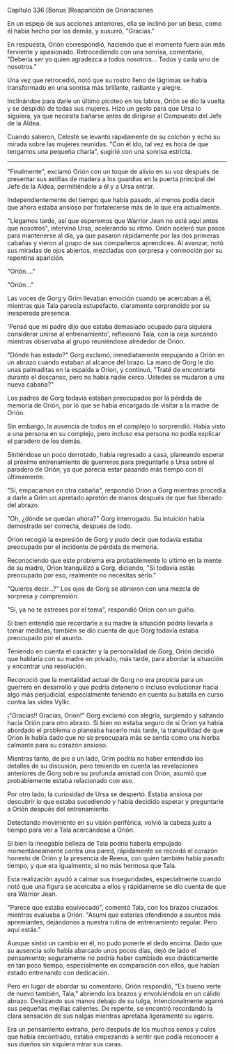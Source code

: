 
Capítulo 336 [Bonus ]Reaparición de Orionaciones

En un espejo de sus acciones anteriores, ella se inclinó por un beso, como él había hecho por los demás, y susurró, "Gracias."

En respuesta, Orión correspondió, haciendo que el momento fuera aún más ferviente y apasionado. Retrocediendo con una sonrisa, comentario, "Debería ser yo quien agradezca a todos nosotros... Todos y cada uno de nosotros."

Una vez que retrocedió, notó que su rostro lleno de lágrimas se había transformado en una sonrisa más brillante, radiante y alegre.

Inclinándoe para darle un último picoteo en los labios, Orión se dio la vuelta y se despidió de todas sus mujeres. Hizo un gesto para que Ursa lo siguiera, ya que necesita bañarse antes de dirigirse al Compuesto del Jefe de la Aldea.

Cuando salieron, Celeste se levantó rápidamente de su colchón y echó su mirada sobre las mujeres reunidas. "Con él ido, tal vez es hora de que tengamos una pequeña charla", sugirió con una sonrisa estricta.

---

"Finalmente", exclamó Orión con un toque de alivio en su voz después de presentar sus astillas de madera a los guardias en la puerta principal del Jefe de la Aldea, permitiéndole a él y a Ursa entrar.

Independientemente del tiempo que había pasado, al menos podía decir que ahora estaba ansioso por fortalecerse más de lo que era actualmente.

"Llegamos tarde, así que esperemos que Warrior Jean no esté aquí antes que nosotros", intervino Ursa, acelerando su ritmo. Orión aceleró sus pasos para mantenerse al día, ya que pasaron rápidamente por las dos primeras cabañas y vieron al grupo de sus compañeros aprendices. Al avanzar, notó sus miradas de ojos abiertos, mezcladas con sorpresa y conmoción por su repentina aparición.

"Orión...."

"Orión..."

Las voces de Gorg y Grim llevaban emoción cuando se acercaban a él, mientras que Tala parecía estupefacto, claramente sorprendido por su inesperada presencia.

'Pensé que mi padre dijo que estaba demasiado ocupado para siquiera considerar unirse al entrenamiento', reflexionó Tala, con la ceja surcando mientras observaba al grupo reuniéndose alrededor de Orión.

"Dónde has estado?" Gorg exclamó, inmediatamente empujando a Orión en un abrazo cuando estaban al alcance del brazo. La mano de Gorg le dio unas palmaditas en la espalda a Orion, y continuó, "Traté de encontrarte durante el descanso, pero no había nadie cerca. Ustedes se mudaron a una nueva cabaña?"

Los padres de Gorg todavía estaban preocupados por la pérdida de memoria de Orión, por lo que se había encargado de visitar a la madre de Orión.

Sin embargo, la ausencia de todos en el complejo lo sorprendió. Había visto a una persona en su complejo, pero incluso esa persona no podía explicar el paradero de los demás.

Sintiéndose un poco derrotado, había regresado a casa, planeando esperar al próximo entrenamiento de guerreros para preguntarle a Ursa sobre el paradero de Orión, ya que parecía estar pasando más tiempo con él últimamente.

"Sí, empacamos en otra cabaña", respondió Orion a Gorg mientras procedía a darle a Grim un apretado apretón de manos después de que fue liberado del abrazo.

"Oh, ¿dónde se quedan ahora?" Gorg interrogado. Su intuición había demostrado ser correcta, después de todo.

Orion recogió la expresión de Gorg y pudo decir que todavía estaba preocupado por el incidente de pérdida de memoria.

Reconociendo que este problema era probablemente lo último en la mente de su madre, Orion tranquilizó a Gorg, diciendo, "Si todavía estás preocupado por eso, realmente no necesitas serlo."

"Quieres decir...?" Los ojos de Gorg se abrieron con una mezcla de sorpresa y comprensión.

"Sí, ya no te estreses por el tema", respondió Orion con un guiño.

Si bien entendió que recordarle a su madre la situación podría llevarla a tomar medidas, también se dio cuenta de que Gorg todavía estaba preocupado por el asunto.

Teniendo en cuenta el carácter y la personalidad de Gorg, Orión decidió que hablaría con su madre en privado, más tarde, para abordar la situación y encontrar una resolución.

Reconoció que la mentalidad actual de Gorg no era propicia para un guerrero en desarrollo y que podría detenerlo o incluso evolucionar hacia algo más perjudicial, especialmente teniendo en cuenta su batalla en curso contra las vides Vylkr.

¡"Gracias!! Gracias, Orion!" Gorg exclamó con alegría, surgiendo y saltando hacia Orión para otro abrazo. Si bien no estaba seguro de si Orion ya había abordado el problema o planeaba hacerlo más tarde, la tranquilidad de que Orion le había dado que no se preocupara más se sentía como una hierba calmante para su corazón ansioso.

Mientras tanto, de pie a un lado, Grim podría no haber entendido los detalles de su discusión, pero teniendo en cuenta las revelaciones anteriores de Gorg sobre su profunda amistad con Orión, asumió que probablemente estaba relacionado con eso.

Por otro lado, la curiosidad de Ursa se despertó. Estaba ansiosa por descubrir lo que estaba sucediendo y había decidido esperar y preguntarle a Orión después del entrenamiento.

Detectando movimiento en su visión periférica, volvió la cabeza justo a tiempo para ver a Tala acercándose a Orión.

Si bien la innegable belleza de Tala podría haberla empujado momentáneamente contra una pared, rápidamente se recordó el corazón honesto de Orión y la presencia de Reena, con quien también había pasado tiempo, y que era igualmente, si no más hermosa que Tala.

Esta realización ayudó a calmar sus inseguridades, especialmente cuando notó que una figura se acercaba a ellos y rápidamente se dio cuenta de que era Warrior Jean.

"Parece que estaba equivocado", comentó Tala, con los brazos cruzados mientras evaluaba a Orión. "Asumí que estarías ofendiendo a asuntos más apremiantes, dejándonos a nuestra rutina de entrenamiento regular. Pero aquí estás."

Aunque sintió un cambio en él, no pudo ponerle el dedo encima. Dado que su ausencia solo había abarcado unos pocos días, dejó de lado el pensamiento; seguramente no podría haber cambiado eso drásticamente en tan poco tiempo, especialmente en comparación con ellos, que habían estado entrenando con dedicación.

Pero en lugar de abordar su comentario, Orión respondió, "Es bueno verte de nuevo también, Tala," abriendo los brazos y envolviéndola en un cálido abrazo. Deslizando sus manos debajo de su tulga, intencionalmente agarró sus pequeñas mejillas calientes. De repente, se encontró recordando la clara sensación de sus nalgas mientras apretaba ligeramente su agarre.

Era un pensamiento extraño, pero después de los muchos senos y culos que había encontrado, estaba empezando a sentir que podía reconocer a sus dueños sin siquiera mirar sus caras.
